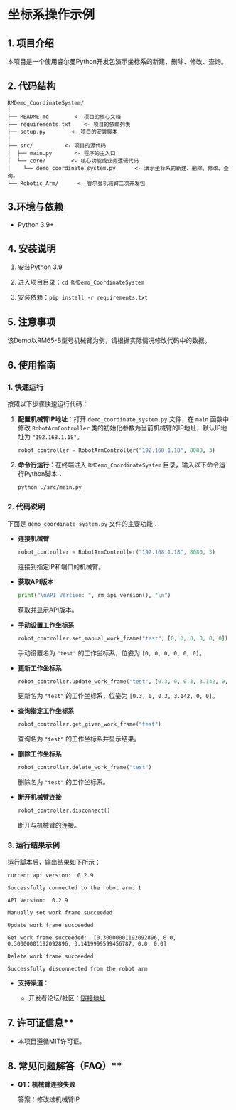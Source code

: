 # 坐标系操作示例
## 1. 项目介绍

本项目是一个使用睿尔曼Python开发包演示坐标系的新建、删除、修改、查询。

## 2. 代码结构

```
RMDemo_CoordinateSystem/
│
├── README.md        <- 项目的核心文档
├── requirements.txt    <- 项目的依赖列表
├── setup.py        <- 项目的安装脚本
│
├── src/          <- 项目的源代码
│  ├── main.py       <- 程序的主入口
│  └── core/        <- 核心功能或业务逻辑代码
│    └── demo_coordinate_system.py      <- 演示坐标系的新建、删除、修改、查询。
└── Robotic_Arm/      <- 睿尔曼机械臂二次开发包
```

## 3.环境与依赖

* Python 3.9+

##  4. 安装说明

1. 安装Python 3.9

2. 进入项目目录：`cd RMDemo_CoordinateSystem`

3. 安装依赖：`pip install -r requirements.txt`

## 5. 注意事项

该Demo以RM65-B型号机械臂为例，请根据实际情况修改代码中的数据。

## 6. 使用指南

### 1. 快速运行

按照以下步骤快速运行代码：

1. **配置机械臂IP地址**：打开 `demo_coordinate_system.py` 文件，在 `main` 函数中修改 `RobotArmController` 类的初始化参数为当前机械臂的IP地址，默认IP地址为 `"192.168.1.18"`。

    ```python
    robot_controller = RobotArmController("192.168.1.18", 8080, 3)
    ```

2. **命令行运行**：在终端进入 `RMDemo_CoordinateSystem` 目录，输入以下命令运行Python脚本：

    ```bash
    python ./src/main.py
    ```

### **2. 代码说明**

下面是 `demo_coordinate_system.py` 文件的主要功能：

- **连接机械臂**

    ```python
    robot_controller = RobotArmController("192.168.1.18", 8080, 3)
    ```

    连接到指定IP和端口的机械臂。

- **获取API版本**

    ```python
    print("\nAPI Version: ", rm_api_version(), "\n")
    ```

    获取并显示API版本。

- **手动设置工作坐标系**

    ```python
    robot_controller.set_manual_work_frame("test", [0, 0, 0, 0, 0, 0])
    ```

    手动设置名为 `"test"` 的工作坐标系，位姿为 `[0, 0, 0, 0, 0, 0]`。

- **更新工作坐标系**

    ```python
    robot_controller.update_work_frame("test", [0.3, 0, 0.3, 3.142, 0, 0])
    ```

    更新名为 `"test"` 的工作坐标系，位姿为 `[0.3, 0, 0.3, 3.142, 0, 0]`。

- **查询指定工作坐标系**

    ```python
    robot_controller.get_given_work_frame("test")
    ```

    查询名为 `"test"` 的工作坐标系并显示结果。

- **删除工作坐标系**

    ```python
    robot_controller.delete_work_frame("test")
    ```

    删除名为 `"test"` 的工作坐标系。

- **断开机械臂连接**

    ```python
    robot_controller.disconnect()
    ```

    断开与机械臂的连接。

### 3. 运行结果示例

运行脚本后，输出结果如下所示：

```
current api version:  0.2.9

Successfully connected to the robot arm: 1

API Version:  0.2.9 

Manually set work frame succeeded

Update work frame succeeded

Get work frame succeeded:  [0.30000001192092896, 0.0, 0.30000001192092896, 3.1419999599456787, 0.0, 0.0] 

Delete work frame succeeded

Successfully disconnected from the robot arm
```

* **支持渠道**：

	+ 开发者论坛/社区：[链接地址](https://bbs.realman-robotics.cn)

## 7. 许可证信息**

* 本项目遵循MIT许可证。

## 8. 常见问题解答（FAQ）**

- **Q1：机械臂连接失败**

  答案：修改过机械臂IP
